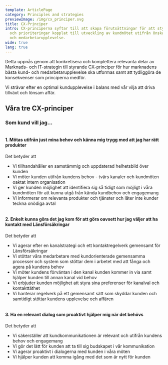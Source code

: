 ```yaml
---
template: ArticlePage
category: Principles and strategies
previewImage: /img/cx_principer.svg
title: CX-Principer
intro: CX-principerna syftar till att skapa förutsättningar för att styra beslut
  och prioriteringar kopplat till utveckling av kundmötet utifrån önskad kund-
  och medarbetarupplevelse.
wide: true
lang: true
---
```

Detta uppnås genom att konkretisera och komplettera relevanta delar av Marknads- och IT-strategin till styrande CX-principer för hur marknadens bästa kund- och medarbetarupplevelse ska utformas samt att tydliggöra de konsekvenser som principerna medför. 

Vi strävar efter en optimal kundupplevelse i balans med vår vilja att driva tillväxt och lönsam affär.

## Våra tre CX-principer

### Som kund vill jag...

<figure class="Image Image__background "><img src="/img/cx-1-motas-utifran-mina-behov.png" srcset="/img/cx-1-motas-utifran-mina-behov.png 2x" alt=""><figcaption><div class="Image__caption"></div></figcaption></figure>

#### 1. Mötas utifrån just mina behov och känna mig trygg med att jag har rätt produkter

Det betyder att

* Vi tillhandahåller en samstämmig och uppdaterad helhetsbild över kunden
* Vi möter kunden utifrån kundens behov - tvärs kanaler och kundmöten oaktat intern organisation
* Vi ger kunden möjlighet att identifiera sig så tidigt som möjligt i våra kundmöten för att kunna utgå från kända kundbehov och engagemang
* Vi informerar om relevanta produkter och tjänster och låter inte kunder teckna onödiga avtal

<figure class="Image Image__background "><img src="/img/cx-2-enkelt-kunna-göra-det-jag-kom-för-att-göra.png" srcset="/img/cx-2-enkelt-kunna-göra-det-jag-kom-för-att-göra.png 2x" alt=""><figcaption><div class="Image__caption"></div></figcaption></figure>

#### 2. Enkelt kunna göra det jag kom för att göra oavsett hur jag väljer att ha kontakt med Länsförsäkringar

Det betyder att

* Vi agerar efter en kanalstrategi och ett kontaktregelverk gemensamt för Länsförsäkringar
* Vi stöttar våra medarbetare med kundorienterade gemensamma processer och system som stöttar dem i arbetet med att fånga och agera på kundens behov
* Vi möter kundens förväntan i den kanal kunden kommer in via samt hjälper kunden till annan kanal vid behov
* Vi erbjuder kunden möjlighet att styra sina preferenser för kanalval och kontakttäthet
* Vi hanterar regelverk på ett gemensamt sätt som skyddar kunden och samtidigt stöttar kundens upplevelse och affären

<figure class="Image Image__background "><img src="/img/cx-3-relevant-dialog.png" srcset="/img/cx-3-relevant-dialog.png 2x" alt=""><figcaption><div class="Image__caption"></div></figcaption></figure>

#### 3. Ha en relevant dialog som proaktivt hjälper mig när det behövs

Det betyder att

* Vi säkerställer att kundkommunikationen är relevant och utifrån kundens behov och engagemang
* Vi gör det lätt för kunden att ta till sig budskapet i vår kommunikation
* Vi agerar proaktivt i dialogerna med kunden i våra möten
* Vi hjälper kunden att komma igång med det som är nytt för kunden